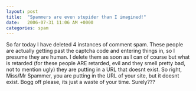 ```yaml
---
layout: post
title:  "Spammers are even stupider than I imagined!"
date:   2006-07-31 11:06 AM +0000
categories: spam
---
```

So far today I have deleted 4 instances of comment spam. These people are actually getting past the captcha code and entering things in, so I presume they are human. I delete them as soon as I can of course but what is retarded (for these people ARE retarded, evil and they smell pretty bad, not to mention ugly) they are putting in a URL that doesnt exist. So right, Miss/Mr  Spammer, you are putting in the URL of your site, but it doesnt exist. Bogg off please, its just a waste of your time. Surely???